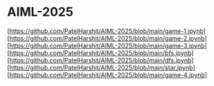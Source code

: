 # AIML-2025
[https://github.com/PatelHarshit/AIML-2025/blob/main/game-1.ipynb]
[https://github.com/PatelHarshit/AIML-2025/blob/main/game-2.ipynb]
[https://github.com/PatelHarshit/AIML-2025/blob/main/game-3.ipynb]
[https://github.com/PatelHarshit/AIML-2025/blob/main/bfs.ipynb]
[https://github.com/PatelHarshit/AIML-2025/blob/main/dfs.ipynb]
[https://github.com/PatelHarshit/AIML-2025/blob/main/star.ipynb]
[https://github.com/PatelHarshit/AIML-2025/blob/main/game-4.ipynb]
